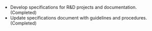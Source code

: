 - Develop specifications for R&D projects and documentation. (Completed)
- Update specifications document with guidelines and procedures. (Completed)
